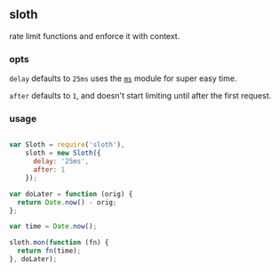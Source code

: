 ## sloth
rate limit functions and enforce it with context.

### opts
`delay` defaults to `25ms` uses the [`ms`](https://github.com/guille/ms.js) module for super easy time.

`after` defaults to `1`, and doesn't start limiting until after the first request.

### usage

```js

var Sloth = require('sloth'),
    sloth = new Sloth({
      delay: '25ms',
      after: 1
    });

var doLater = function (orig) {
  return Date.now() - orig;
};

var time = Date.now();

sloth.mon(function (fn) {
  return fn(time);
}, doLater);

``` 